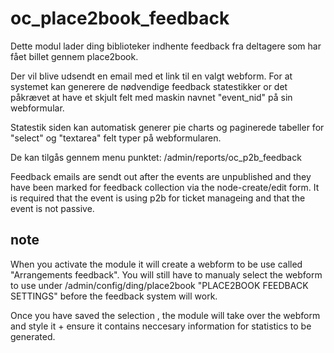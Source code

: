 # oc_place2book_feedback
Dette modul lader ding biblioteker indhente feedback fra deltagere som har fået billet gennem place2book.

Der vil blive udsendt en email med et link til en valgt webform.
For at systemet kan generere de nødvendige feedback statestikker or det påkrævet at have et skjult felt med maskin navnet "event_nid"
på sin webformular.

Statestik siden kan automatisk generer pie charts og paginerede tabeller for "select"  og "textarea" felt typer på webformularen.

De kan tilgås gennem menu punktet: /admin/reports/oc_p2b_feedback

Feedback emails are sendt out after the events are unpublished and they have been marked for feedback collection via the node-create/edit form. It is required that the event is using p2b for ticket manageing and that the event is not passive.

<h2>note</h2>
When you activate the module it will create a webform to be use called "Arrangements feedback". You will still have to manualy select the webform to use under /admin/config/ding/place2book "PLACE2BOOK FEEDBACK SETTINGS" before the feedback system will work.

Once you have saved the selection , the module will take over the webform and style it + ensure it contains neccesary information for statistics to be generated.
